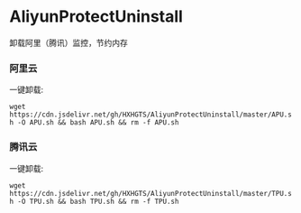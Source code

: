 # AliyunProtectUninstall

卸载阿里（腾讯）监控，节约内存

### 阿里云
一键卸载:

`wget https://cdn.jsdelivr.net/gh/HXHGTS/AliyunProtectUninstall/master/APU.sh -O APU.sh && bash APU.sh && rm -f APU.sh`

### 腾讯云
一键卸载:

`wget https://cdn.jsdelivr.net/gh/HXHGTS/AliyunProtectUninstall/master/TPU.sh -O TPU.sh && bash TPU.sh && rm -f TPU.sh`


